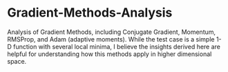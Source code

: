 # Gradient-Methods-Analysis
Analysis of Gradient Methods, including Conjugate Gradient, Momentum, RMSProp, and Adam (adaptive moments). While the test case is a simple 1-D function with several local minima, I believe the insights derived here are helpful for understanding how this methods apply in higher dimensional space.




